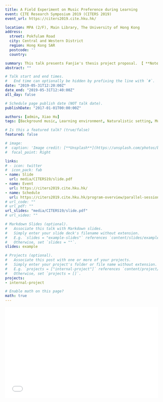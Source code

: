 ```yaml
---
title: A Field Experiment on Music Preference during Learning
event: CITE Research Symposium 2019 (CITERS 2019)
event_url: https://citers2019.cite.hku.hk/

location: MPA (2/F), Main Library, The University of Hong Kong
address:
  street: Pokfulam Road
  city: Central and Western District
  region: Hong Kong SAR
  postcode: ''
  country: 

summary: This talk presents Fanjie's thesis project proposal. 【 **Note** 】This presentation described the preliminary study design. The study design has been  refined in the final dissertation project.
abstract: ""

# Talk start and end times.
#   End time can optionally be hidden by prefixing the line with `#`.
date: "2019-05-31T12:20:00Z"
date_end: "2019-05-31T12:40:00Z"
all_day: false

# Schedule page publish date (NOT talk date).
publishDate: "2017-01-01T00:00:00Z"

authors: [admin, Xiao Hu]
tags: [Background music, Learning environment, Naturalistic setting, Music information retrieval, Master thesis project]

# Is this a featured talk? (true/false)
featured: false

# image:
#  caption: 'Image credit: [**Unsplash**](https://unsplash.com/photos/bzdhc5b3Bxs)'
#  focal_point: Right

links:
# - icon: twitter
#  icon_pack: fab
- name: Slide
  url: media/CITERS19/slide.pdf
- name: Event
  url: https://citers2019.cite.hku.hk/
- name: Schedule
  url: https://citers2019.cite.hku.hk/program-overview/parallel-sessions/
# url_code: ""
# url_pdf: ""
url_slides: "media/CITERS19/slide.pdf"
# url_video: ""

# Markdown Slides (optional).
#   Associate this talk with Markdown slides.
#   Simply enter your slide deck's filename without extension.
#   E.g. `slides = "example-slides"` references `content/slides/example-slides.md`.
#   Otherwise, set `slides = ""`.
slides: example

# Projects (optional).
#   Associate this post with one or more of your projects.
#   Simply enter your project's folder or file name without extension.
#   E.g. `projects = ["internal-project"]` references `content/project/deep-learning/index.md`.
#   Otherwise, set `projects = []`.
projects:
- internal-project

# Enable math on this page?
math: true
---
```

<iframe src="slide.pdf" width="100%" height="300", style="border:none;">
